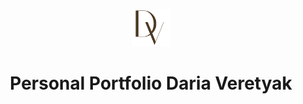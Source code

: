 <p align="center" dir="auto">
  <a target="_blank" rel="noopener noreferrer" href="https://dariaveretyak.github.io/portfolio/"><img src="img/logo.png" width="60" height="60" alt="Logo" style="max-width: 100%;"></a>
</p>
<h1 tabindex="-1" class="heading-element" dir="auto"align="center" >Personal Portfolio Daria Veretyak</h1>
